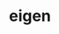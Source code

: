 ---
title: "eigen"
layout: cache
categories: [package, develop-2024-01-21]
meta: {"versions": ["3.4.0"], "compilers": ["apple-clang@=15.0.0", "cce@=15.0.1", "gcc@=11.1.0", "gcc@=11.3.0", "gcc@=11.4.0", "gcc@=7.3.1", "gcc@=9.4.0", "oneapi@=2023.2.0"], "oss": ["amzn2", "rhel8", "ubuntu20.04", "ubuntu22.04", "ventura"], "platforms": ["darwin", "linux"], "targets": ["aarch64", "neoverse_n1", "neoverse_v1", "ppc64le", "x86_64_v3", "zen4"], "stacks": ["aws-isc", "aws-isc-aarch64", "data-vis-sdk", "e4s", "e4s-aarch64", "e4s-cray-rhel", "e4s-neoverse_v1", "e4s-oneapi", "e4s-power", "e4s-rocm-external", "ml-darwin-aarch64-mps", "ml-linux-x86_64-cpu", "ml-linux-x86_64-cuda", "ml-linux-x86_64-rocm", "root"], "num_specs": 13, "num_specs_by_stack": {"ml-darwin-aarch64-mps": 1, "root": 13, "aws-isc-aarch64": 2, "aws-isc": 1, "e4s-cray-rhel": 1, "e4s-neoverse_v1": 1, "e4s-power": 1, "data-vis-sdk": 2, "e4s": 1, "e4s-rocm-external": 1, "e4s-oneapi": 1, "e4s-aarch64": 1, "ml-linux-x86_64-cpu": 1, "ml-linux-x86_64-rocm": 1, "ml-linux-x86_64-cuda": 1}}
spec_details: [{"hash": "3zlmaumdj63d6m4cpu7ul3w5saqtrvoi", "compiler": "apple-clang@=15.0.0", "versions": ["3.4.0"], "os": "ventura", "platform": "darwin", "target": "aarch64", "variants": ["build_system=cmake", "build_type=RelWithDebInfo", "generator=make", "~ipo"], "stacks": ["ml-darwin-aarch64-mps", "root"], "size": "-", "tarball": "https://binaries.spack.io/releases/develop-2024-01-21/build_cache/darwin-ventura-aarch64/apple-clang-15.0.0/eigen-3.4.0/darwin-ventura-aarch64-apple-clang-15.0.0-eigen-3.4.0-3zlmaumdj63d6m4cpu7ul3w5saqtrvoi.spack"}, {"hash": "5x6bv2ebbeypsxzqkmwelps7erbncz4r", "compiler": "gcc@=7.3.1", "versions": ["3.4.0"], "os": "amzn2", "platform": "linux", "target": "aarch64", "variants": ["build_system=cmake", "build_type=RelWithDebInfo", "generator=make", "~ipo"], "stacks": ["root", "aws-isc-aarch64"], "size": "-", "tarball": "https://binaries.spack.io/releases/develop-2024-01-21/build_cache/linux-amzn2-aarch64/gcc-7.3.1/eigen-3.4.0/linux-amzn2-aarch64-gcc-7.3.1-eigen-3.4.0-5x6bv2ebbeypsxzqkmwelps7erbncz4r.spack"}, {"hash": "up5beu4gklssktgwfid4ptrdrpbkwwkc", "compiler": "gcc@=7.3.1", "versions": ["3.4.0"], "os": "amzn2", "platform": "linux", "target": "neoverse_n1", "variants": ["build_system=cmake", "build_type=RelWithDebInfo", "generator=make", "~ipo"], "stacks": ["root", "aws-isc-aarch64"], "size": "-", "tarball": "https://binaries.spack.io/releases/develop-2024-01-21/build_cache/linux-amzn2-neoverse_n1/gcc-7.3.1/eigen-3.4.0/linux-amzn2-neoverse_n1-gcc-7.3.1-eigen-3.4.0-up5beu4gklssktgwfid4ptrdrpbkwwkc.spack"}, {"hash": "wjgvijfyaywsnqkufmnynvcgw6q732c6", "compiler": "gcc@=7.3.1", "versions": ["3.4.0"], "os": "amzn2", "platform": "linux", "target": "x86_64_v3", "variants": ["build_system=cmake", "build_type=RelWithDebInfo", "generator=make", "~ipo"], "stacks": ["aws-isc", "root"], "size": "-", "tarball": "https://binaries.spack.io/releases/develop-2024-01-21/build_cache/linux-amzn2-x86_64_v3/gcc-7.3.1/eigen-3.4.0/linux-amzn2-x86_64_v3-gcc-7.3.1-eigen-3.4.0-wjgvijfyaywsnqkufmnynvcgw6q732c6.spack"}, {"hash": "npnwp4td25xhwldvrrajhqpt2o5ogh3s", "compiler": "cce@=15.0.1", "versions": ["3.4.0"], "os": "rhel8", "platform": "linux", "target": "zen4", "variants": ["build_system=cmake", "build_type=RelWithDebInfo", "generator=make", "~ipo"], "stacks": ["e4s-cray-rhel", "root"], "size": "-", "tarball": "https://binaries.spack.io/releases/develop-2024-01-21/build_cache/linux-rhel8-zen4/cce-15.0.1/eigen-3.4.0/linux-rhel8-zen4-cce-15.0.1-eigen-3.4.0-npnwp4td25xhwldvrrajhqpt2o5ogh3s.spack"}, {"hash": "dzwa5fzhxwxgzltiu3uwc5qy36dgey3e", "compiler": "gcc@=11.4.0", "versions": ["3.4.0"], "os": "ubuntu20.04", "platform": "linux", "target": "neoverse_v1", "variants": ["build_system=cmake", "build_type=RelWithDebInfo", "generator=make", "~ipo"], "stacks": ["e4s-neoverse_v1", "root"], "size": "-", "tarball": "https://binaries.spack.io/releases/develop-2024-01-21/build_cache/linux-ubuntu20.04-neoverse_v1/gcc-11.4.0/eigen-3.4.0/linux-ubuntu20.04-neoverse_v1-gcc-11.4.0-eigen-3.4.0-dzwa5fzhxwxgzltiu3uwc5qy36dgey3e.spack"}, {"hash": "vcqsywg6khddm3yhdmjiixp6trc52gsi", "compiler": "gcc@=9.4.0", "versions": ["3.4.0"], "os": "ubuntu20.04", "platform": "linux", "target": "ppc64le", "variants": ["build_system=cmake", "build_type=RelWithDebInfo", "generator=make", "~ipo"], "stacks": ["e4s-power", "root"], "size": "-", "tarball": "https://binaries.spack.io/releases/develop-2024-01-21/build_cache/linux-ubuntu20.04-ppc64le/gcc-9.4.0/eigen-3.4.0/linux-ubuntu20.04-ppc64le-gcc-9.4.0-eigen-3.4.0-vcqsywg6khddm3yhdmjiixp6trc52gsi.spack"}, {"hash": "2kjfccqkve2co6y5bbyvsxqj37xpplfo", "compiler": "gcc@=11.1.0", "versions": ["3.4.0"], "os": "ubuntu20.04", "platform": "linux", "target": "x86_64_v3", "variants": ["build_system=cmake", "build_type=RelWithDebInfo", "generator=make", "~ipo"], "stacks": ["data-vis-sdk", "root"], "size": "-", "tarball": "https://binaries.spack.io/releases/develop-2024-01-21/build_cache/linux-ubuntu20.04-x86_64_v3/gcc-11.1.0/eigen-3.4.0/linux-ubuntu20.04-x86_64_v3-gcc-11.1.0-eigen-3.4.0-2kjfccqkve2co6y5bbyvsxqj37xpplfo.spack"}, {"hash": "ukry7bkoszeug7nsce2mbd3tubcaae64", "compiler": "gcc@=11.1.0", "versions": ["3.4.0"], "os": "ubuntu20.04", "platform": "linux", "target": "x86_64_v3", "variants": ["build_system=cmake", "build_type=RelWithDebInfo", "generator=make", "~ipo"], "stacks": ["data-vis-sdk", "root"], "size": "-", "tarball": "https://binaries.spack.io/releases/develop-2024-01-21/build_cache/linux-ubuntu20.04-x86_64_v3/gcc-11.1.0/eigen-3.4.0/linux-ubuntu20.04-x86_64_v3-gcc-11.1.0-eigen-3.4.0-ukry7bkoszeug7nsce2mbd3tubcaae64.spack"}, {"hash": "xhhtlim2ozxg6ae2wgctsdroest7y6dk", "compiler": "gcc@=11.4.0", "versions": ["3.4.0"], "os": "ubuntu20.04", "platform": "linux", "target": "x86_64_v3", "variants": ["build_system=cmake", "build_type=RelWithDebInfo", "generator=make", "~ipo"], "stacks": ["e4s", "e4s-rocm-external", "root"], "size": "-", "tarball": "https://binaries.spack.io/releases/develop-2024-01-21/build_cache/linux-ubuntu20.04-x86_64_v3/gcc-11.4.0/eigen-3.4.0/linux-ubuntu20.04-x86_64_v3-gcc-11.4.0-eigen-3.4.0-xhhtlim2ozxg6ae2wgctsdroest7y6dk.spack"}, {"hash": "bfocgdt6pepjy4ygcu5qxqcvnjiduwbm", "compiler": "oneapi@=2023.2.0", "versions": ["3.4.0"], "os": "ubuntu20.04", "platform": "linux", "target": "x86_64_v3", "variants": ["build_system=cmake", "build_type=RelWithDebInfo", "generator=make", "~ipo"], "stacks": ["e4s-oneapi", "root"], "size": "-", "tarball": "https://binaries.spack.io/releases/develop-2024-01-21/build_cache/linux-ubuntu20.04-x86_64_v3/oneapi-2023.2.0/eigen-3.4.0/linux-ubuntu20.04-x86_64_v3-oneapi-2023.2.0-eigen-3.4.0-bfocgdt6pepjy4ygcu5qxqcvnjiduwbm.spack"}, {"hash": "4wtenncv2i3xog25wwjjbw6hka6hgl4b", "compiler": "gcc@=11.4.0", "versions": ["3.4.0"], "os": "ubuntu22.04", "platform": "linux", "target": "aarch64", "variants": ["build_system=cmake", "build_type=RelWithDebInfo", "generator=make", "~ipo"], "stacks": ["e4s-aarch64", "root"], "size": "-", "tarball": "https://binaries.spack.io/releases/develop-2024-01-21/build_cache/linux-ubuntu22.04-aarch64/gcc-11.4.0/eigen-3.4.0/linux-ubuntu22.04-aarch64-gcc-11.4.0-eigen-3.4.0-4wtenncv2i3xog25wwjjbw6hka6hgl4b.spack"}, {"hash": "l2dkavqart4x4xpgquogrgnwhmb7efxv", "compiler": "gcc@=11.3.0", "versions": ["3.4.0"], "os": "ubuntu22.04", "platform": "linux", "target": "x86_64_v3", "variants": ["build_system=cmake", "build_type=RelWithDebInfo", "generator=make", "~ipo"], "stacks": ["ml-linux-x86_64-cpu", "ml-linux-x86_64-rocm", "ml-linux-x86_64-cuda", "root"], "size": "-", "tarball": "https://binaries.spack.io/releases/develop-2024-01-21/build_cache/linux-ubuntu22.04-x86_64_v3/gcc-11.3.0/eigen-3.4.0/linux-ubuntu22.04-x86_64_v3-gcc-11.3.0-eigen-3.4.0-l2dkavqart4x4xpgquogrgnwhmb7efxv.spack"}]
---